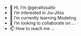 - 👋 Hi, I’m @geraltosalto
- 👀 I’m interested in Jiu-Jitsu
- 🌱 I’m currently learning Modeling  
- 💞️ I’m looking to collaborate on ...
- 📫 How to reach me ...

<!---
geraltosalto/geraltosalto is a ✨ special ✨ repository because its `README.md` (this file) appears on your GitHub profile.
You can click the Preview link to take a look at your changes.
--->
